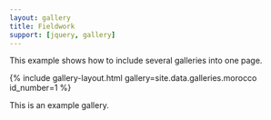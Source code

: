 ```yaml
---
layout: gallery
title: Fieldwork
support: [jquery, gallery]
---
```


This example shows how to include several galleries into one page. 

{% include gallery-layout.html gallery=site.data.galleries.morocco id_number=1 %}

This is an example gallery. 
